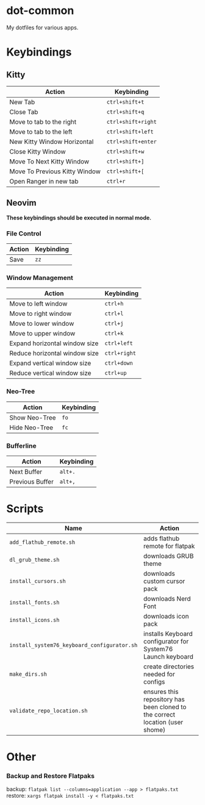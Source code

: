 # dot-common

My dotfiles for various apps.

# Keybindings

## Kitty

| Action                        | Keybinding          |
|-------------------------------|---------------------|
| New Tab                       | `ctrl+shift+t`      |
| Close Tab                     | `ctrl+shift+q`      |
| Move to tab to the right      | `ctrl+shift+right`  |
| Move to tab to the left       | `ctrl+shift+left`   |
| New Kitty Window Horizontal   | `ctrl+shift+enter`  |
| Close Kitty Window            | `ctrl+shift+w`      |
| Move To Next Kitty Window     | `ctrl+shift+]`      |
| Move To Previous Kitty Window | `ctrl+shift+[`      |
| Open Ranger in new tab        | `ctrl+r`            |

## Neovim

**These keybindings should be executed in normal mode.**

### File Control

| Action | Keybinding |
|--------|------------|
| Save | `zz` |

### Window Management

| Action                          | Keybinding   |
|---------------------------------|--------------|
| Move to left window             | `ctrl+h`     |
| Move to right window            | `ctrl+l`     |
| Move to lower window            | `ctrl+j`     |
| Move to upper window            | `ctrl+k`     |
| Expand horizontal window size   | `ctrl+left`  |
| Reduce horizontal window size   | `ctrl+right` |
| Expand vertical window size     | `ctrl+down`  |
| Reduce vertical window size     | `ctrl+up`    |

### Neo-Tree

| Action        | Keybinding |
|---------------|------------|
| Show Neo-Tree | `fo` |
| Hide Neo-Tree | `fc` |

### Bufferline

| Action          | Keybinding |
|-----------------|------------|
| Next Buffer     | `alt+.` |
| Previous Buffer | `alt+,` |

# Scripts

| Name | Action |
|-|-|
| `add_flathub_remote.sh` | adds flathub remote for flatpak
| `dl_grub_theme.sh` | downloads GRUB theme
| `install_cursors.sh` | downloads custom cursor pack
| `install_fonts.sh` | downloads Nerd Font
| `install_icons.sh` | downloads icon pack
| `install_system76_keyboard_configurator.sh` | installs Keyboard configurator for System76 Launch keyboard
| `make_dirs.sh` | create directories needed for configs
| `validate_repo_location.sh` | ensures this repository has been cloned to the correct location (user  shome)

# Other

### Backup and Restore Flatpaks

backup: `flatpak list --columns=application --app > flatpaks.txt`
restore: `xargs flatpak install -y < flatpaks.txt`
